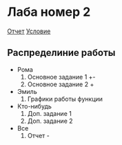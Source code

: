# Лаба номер 2

[Отчет](https://docs.google.com/document/d/1lfe3bAGiTB_BS57YgiuoFt1z1P7MWVGQ6RfqfdT55co/edit?tab=t.0 "Отчет")
[Условие](https://disk.yandex.ru/i/UzFtj3jmAmCctQ "Условие")

## Распределиние работы
- Рома
    1. Основное задание 1 +-
    2. Основное задание 2 +
- Эмиль
    1. Графики работы функции
- Кто-нибудь
    1. Доп. задание 1
    2. Доп. задание 2
- Все
    1. Отчет - 
